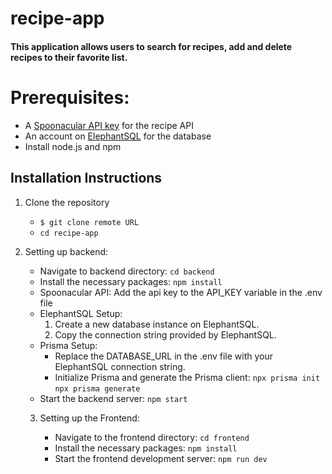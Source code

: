 # recipe-app
#### This application allows users to search for recipes, add and delete recipes to their favorite list.

# Prerequisites:
  * A [Spoonacular API key](https://spoonacular.com/food-api) for the recipe API
  * An account on [ElephantSQL](https://www.elephantsql.com/) for the database
  * Install node.js and npm

## Installation Instructions
1. Clone the repository
    *  `$ git clone remote URL`
    *  `cd recipe-app`

2. Setting up backend:
   
   * Navigate to backend directory: `cd backend`
   * Install the necessary packages: `npm install`
   * Spoonacular API: Add the api key to the API_KEY variable in the .env file
   * ElephantSQL Setup:
        1. Create a new database instance on ElephantSQL.
        2. Copy the connection string provided by ElephantSQL.
   * Prisma Setup:
      * Replace the DATABASE_URL in the .env file with your ElephantSQL connection string.
      * Initialize Prisma and generate the Prisma client:
          `npx prisma init`
          `npx prisma generate`
    * Start the backend server:
          `npm start`

   3. Setting up the Frontend:

      * Navigate to the frontend directory:
         `cd frontend`
       * Install the necessary packages:
         `npm install`
       * Start the frontend development server:
          `npm run dev`